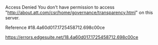 Access Denied
You don't have permission to access "http://about.att.com/csr/home/governance/transparency.html" on this server.

Reference #18.4a60d017.1725458712.698c00ce

https://errors.edgesuite.net/18.4a60d017.1725458712.698c00ce